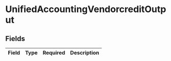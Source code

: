 # UnifiedAccountingVendorcreditOutput


## Fields

| Field       | Type        | Required    | Description |
| ----------- | ----------- | ----------- | ----------- |